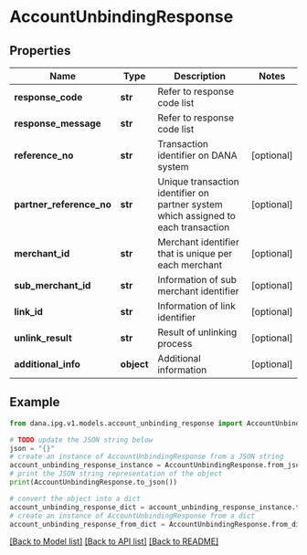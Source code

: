 # AccountUnbindingResponse


## Properties

Name | Type | Description | Notes
------------ | ------------- | ------------- | -------------
**response_code** | **str** | Refer to response code list | 
**response_message** | **str** | Refer to response code list | 
**reference_no** | **str** | Transaction identifier on DANA system | [optional] 
**partner_reference_no** | **str** | Unique transaction identifier on partner system which assigned to each transaction | [optional] 
**merchant_id** | **str** | Merchant identifier that is unique per each merchant | [optional] 
**sub_merchant_id** | **str** | Information of sub merchant identifier | [optional] 
**link_id** | **str** | Information of link identifier | [optional] 
**unlink_result** | **str** | Result of unlinking process | [optional] 
**additional_info** | **object** | Additional information | [optional] 

## Example

```python
from dana.ipg.v1.models.account_unbinding_response import AccountUnbindingResponse

# TODO update the JSON string below
json = "{}"
# create an instance of AccountUnbindingResponse from a JSON string
account_unbinding_response_instance = AccountUnbindingResponse.from_json(json)
# print the JSON string representation of the object
print(AccountUnbindingResponse.to_json())

# convert the object into a dict
account_unbinding_response_dict = account_unbinding_response_instance.to_dict()
# create an instance of AccountUnbindingResponse from a dict
account_unbinding_response_from_dict = AccountUnbindingResponse.from_dict(account_unbinding_response_dict)
```
[[Back to Model list]](../README.md#documentation-for-models) [[Back to API list]](../README.md#documentation-for-api-endpoints) [[Back to README]](../README.md)


